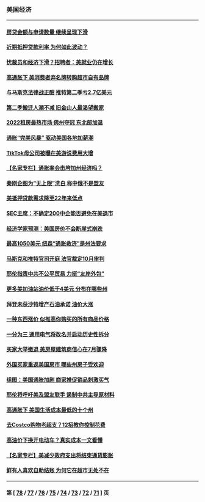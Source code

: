 ### 美国经济
---
#### [房贷金额与申请数量 继续呈现下滑](../../pages/ncid1078158/n13787587.md) 
#### [近期抵押贷款利率 为何如此波动？](../../pages/ncid1078158/n13787551.md) 
#### [忧裁员和经济下滑？招聘者：美就业仍在增长](../../pages/ncid1078158/n13787439.md) 
#### [高通胀下 美消费者弃名牌转购超市自有品牌](../../pages/ncid1078158/n13787390.md) 
#### [与马斯克法律战正酣 推特第二季亏2.7亿美元](../../pages/ncid1078158/n13787258.md) 
#### [第二季搬迁人潮不减 旧金山人最渴望搬家](../../pages/ncid1078158/n13786961.md) 
#### [2022租房最热市场 佛州夺冠 东北部加温](../../pages/ncid1078158/n13786948.md) 
#### [通胀“完美风暴” 驱动美国各地加薪潮](../../pages/ncid1078158/n13786635.md) 
#### [TikTok母公司被曝在美游说费用大增](../../pages/ncid1078158/n13786384.md) 
#### [【名家专栏】通胀率会击垮加州经济吗？](../../pages/ncid1078158/n13785455.md) 
#### [秦刚企图为“无上限”洗白 称中俄不是盟友](../../pages/ncid1078158/n13785999.md) 
#### [美抵押贷款需求降至22年来低点](../../pages/ncid1078158/n13785643.md) 
#### [SEC主席：不确定200中企能否避免在美退市](../../pages/ncid1078158/n13785490.md) 
#### [经济学家预测：美国房价不会断崖式崩跌](../../pages/ncid1078158/n13784909.md) 
#### [最高1050美元 纽森“通胀救济”是州法要求](../../pages/ncid1078158/n13784812.md) 
#### [马斯克和推特官司开庭 法官裁定10月审判](../../pages/ncid1078158/n13784662.md) 
#### [耶伦指责中共不公平贸易 力挺“友岸外包”](../../pages/ncid1078158/n13784676.md) 
#### [更多美加油站油价低于4美元 分布在哪些州](../../pages/ncid1078158/n13784159.md) 
#### [拜登未获沙特增产石油承诺 油价大涨](../../pages/ncid1078158/n13784061.md) 
#### [一种东西涨价 似推高你购买的所有商品价格](../../pages/ncid1078158/n13782523.md) 
#### [一分为三 通用电气将改名并启动历史性拆分](../../pages/ncid1078158/n13783980.md) 
#### [买家大举撤退 美房屋建筑商信心在7月骤降](../../pages/ncid1078158/n13783979.md) 
#### [外国买家重返美国房市 哪些州房子受欢迎](../../pages/ncid1078158/n13783875.md) 
#### [组图：美国通胀加剧 商家推促销品刺激买气](../../pages/ncid1078158/n13783558.md) 
#### [耶伦将呼吁美及盟友联手 遏制中共主导原材料](../../pages/ncid1078158/n13783693.md) 
#### [高通胀下 美国生活成本最低的十个州](../../pages/ncid1078158/n13781967.md) 
#### [去Costco购物老超支？12招教你控制花费](../../pages/ncid1078158/n13778048.md) 
#### [高油价下换开电动车？真实成本一文看懂](../../pages/ncid1078158/n13778160.md) 
#### [【名家专栏】美减少政府支出将结束通货膨胀](../../pages/ncid1078158/n13782258.md) 
#### [鲜有人喜欢自助结账 为何它在超市无处不在](../../pages/ncid1078158/n13778829.md) 

---
#### 第 [ [78](./78.md) / [77](./77.md) / [76](./76.md) / [75](./75.md) / [74](./74.md) / [73](./73.md) / [72](./72.md) / [71](./71.md) ] 页
